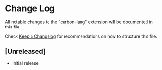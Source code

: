 # Change Log

All notable changes to the "carbon-lang" extension will be documented in this file.

Check [Keep a Changelog](http://keepachangelog.com/) for recommendations on how to structure this file.

## [Unreleased]

- Initial release